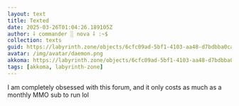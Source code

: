 ```yaml
---
layout: text
title: Texted
date: 2025-03-26T01:04:26.189105Z
author: ⸸ commander ░ nova ⸸ :~$
collection: texts
guid: https://labyrinth.zone/objects/6cfc09ad-5bf1-4103-aa48-d7bdbba0ca47
avatar: /img/avatar/daemon.png
akkoma: https://labyrinth.zone/objects/6cfc09ad-5bf1-4103-aa48-d7bdbba0ca47
tags: [akkoma, labyrinth-zone]
---
```


<p>I am completely obsessed with this forum, and it only costs as much as a monthly MMO sub to run lol</p>